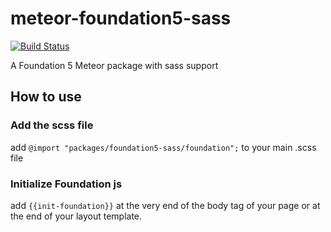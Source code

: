 # meteor-foundation5-sass

[![Build Status](https://travis-ci.org/lgollut/meteor-foundation5-sass.png?branch=v0.0.11)](https://travis-ci.org/lgollut/meteor-foundation5-sass)

A Foundation 5 Meteor package with sass support


## How to use


### Add the scss file

add `@import "packages/foundation5-sass/foundation";` to your main .scss file


### Initialize Foundation js

add `{{init-foundation}}` at the very end of the body tag of your page or at the end of your layout template.
